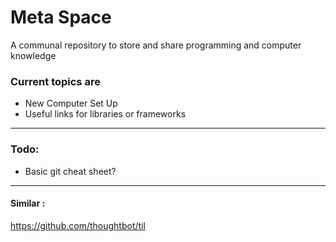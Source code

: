 # Meta Space

A communal repository to store and share programming and computer knowledge

### Current topics are

- New Computer Set Up
- Useful links for libraries or frameworks

---

### Todo:

- Basic git cheat sheet?

---

#### Similar :
https://github.com/thoughtbot/til


